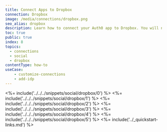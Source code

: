 ```yaml
---
title: Connect Apps to Dropbox
connection: Dropbox
image: /media/connections/dropbox.png
seo_alias: dropbox
description: Learn how to connect your Auth0 app to Dropbox. You will need to generate keys, copy these into your Auth0 settings, and enable the connection.
toc: true
public: true
index: 8
topics:
  - connections
  - social
  - dropbox
contentType: how-to
useCase:
    - customize-connections
    - add-idp
---
```

<%= include('../../../snippets/social/dropbox/0') %> 
<%= include('../../../snippets/social/dropbox/1') %> 
<%= include('../../../snippets/social/dropbox/2') %> 
<%= include('../../../snippets/social/dropbox/3') %> 
<%= include('../../../snippets/social/dropbox/4') %> 
<%= include('../../../snippets/social/dropbox/5') %> 
<%= include('../_quickstart-links.md') %>

